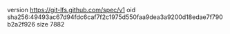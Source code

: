 version https://git-lfs.github.com/spec/v1
oid sha256:49493ac67d94fdc6caf7f2c1975d550faa9dea3a9200d18edae7f790b2a2f926
size 7882
